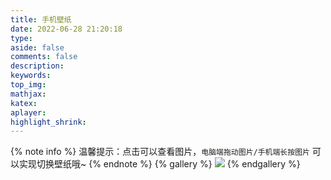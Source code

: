 ```yaml
---
title: 手机壁纸
date: 2022-06-28 21:20:18
type:
aside: false
comments: false
description:
keywords:
top_img:
mathjax:
katex:
aplayer:
highlight_shrink:
---
```

{% note info  %}
温馨提示：点击可以查看图片，`电脑端拖动图片/手机端长按图片` 可以实现切换壁纸哦~
{% endnote %}
{% gallery %}
![](https://img.vm.laomishuo.com/image/2021/05/2021053107390019.jpeg)
{% endgallery %}

<script>
let time = ''
let imgbox = document.querySelector('.fj-gallery')
imgbox.addEventListener('contextmenu', e => e.preventDefault())
imgbox.addEventListener('dragend', e => { changeBg('url(' + e.target.src + ')'); })
imgbox.addEventListener('touchstart', e => { time = setTimeout(() => { changeBg('url(' + e.target.src + ')'); }, 500); })
imgbox.addEventListener('touchend', ()=>{clearTimeout(time)})
</script>
